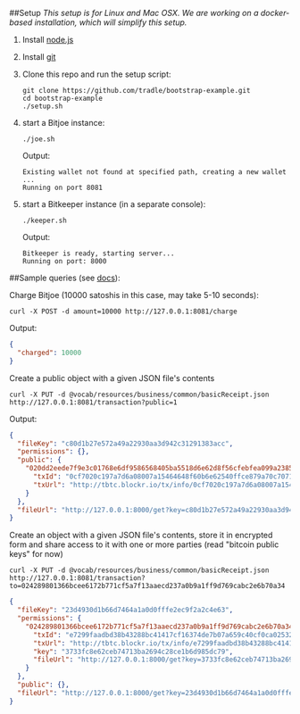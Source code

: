 ##Setup
_This setup is for Linux and Mac OSX. We are working on a docker-based installation, which will simplify this setup._

1. Install [node.js](http://nodejs.org/)

1. Install [git](http://git-scm.com/book/en/v2/Getting-Started-Installing-Git)

1. Clone this repo and run the setup script: 
    ```
    git clone https://github.com/tradle/bootstrap-example.git
    cd bootstrap-example
    ./setup.sh
    ```
    
1. start a Bitjoe instance:
    ```
    ./joe.sh
    ```
    Output:
    ```
    Existing wallet not found at specified path, creating a new wallet
    ...
    Running on port 8081
    ```

1. start a Bitkeeper instance (in a separate console):
    ```
    ./keeper.sh
    ```
    Output:
    ```
    Bitkeeper is ready, starting server...
    Running on port: 8000
    ```

##Sample queries (see [docs](http://docs.tradle1.apiary.io)): 

Charge Bitjoe (10000 satoshis in this case, may take 5-10 seconds):
```
curl -X POST -d amount=10000 http://127.0.0.1:8081/charge
```
Output:
```json
{
  "charged": 10000
}
```
Create a public object with a given JSON file's contents
```
curl -X PUT -d @vocab/resources/business/common/basicReceipt.json http://127.0.0.1:8081/transaction?public=1
```
Output:
```json
{
  "fileKey": "c80d1b27e572a49a22930aa3d942c31291383acc",
  "permissions": {},
  "public": {
    "020dd2eede7f9e3c01768e6df9586568405ba5518d6e62d8f56cfebfea099a2385": {
      "txId": "0cf7020c197a7d6a08007a15464648f60b6e62540ffce879a70c7071f9e01a14",
      "txUrl": "http://tbtc.blockr.io/tx/info/0cf7020c197a7d6a08007a15464648f60b6e62540ffce879a70c7071f9e01a14"
    }
  },
  "fileUrl": "http://127.0.0.1:8000/get?key=c80d1b27e572a49a22930aa3d942c31291383acc"
}
```

Create an object with a given JSON file's contents, store it in encrypted form and share access to it with one or more parties (read "bitcoin public keys" for now)
```
curl -X PUT -d @vocab/resources/business/common/basicReceipt.json http://127.0.0.1:8081/transaction?to=024289801366bcee6172b771cf5a7f13aaecd237a0b9a1ff9d769cabc2e6b70a34
```
```json
{
  "fileKey": "23d4930d1b66d7464a1a0d0fffe2ec9f2a2c4e63",
  "permissions": {
    "024289801366bcee6172b771cf5a7f13aaecd237a0b9a1ff9d769cabc2e6b70a34": {
      "txId": "e7299faadbd38b43288bc41417cf16374de7b07a659c40cf0ca0253220bb7d93",
      "txUrl": "http://tbtc.blockr.io/tx/info/e7299faadbd38b43288bc41417cf16374de7b07a659c40cf0ca0253220bb7d93",
      "key": "3733fc8e62ceb74713ba2694c28ce1b6d985dc79",
      "fileUrl": "http://127.0.0.1:8000/get?key=3733fc8e62ceb74713ba2694c28ce1b6d985dc79"
    }
  },
  "public": {},
  "fileUrl": "http://127.0.0.1:8000/get?key=23d4930d1b66d7464a1a0d0fffe2ec9f2a2c4e63"
}
```
